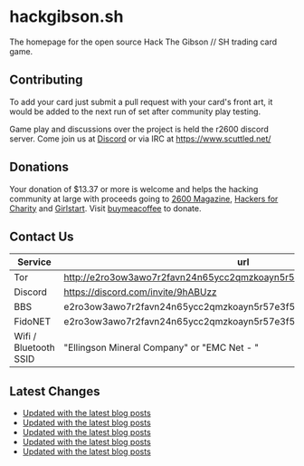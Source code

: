 # hackgibson.sh
The homepage for the open source Hack The Gibson // SH trading card game.


## Contributing

To add your card just submit a pull request with your card's front art, it would be added to the next run of set after community play testing.

Game play and discussions over the project is held the r2600 discord server. Come join us at [Discord](https://discord.com/invite/9hABUzz) or via IRC at https://www.scuttled.net/


## Donations

Your donation of $13.37 or more is welcome and helps the hacking community at large with proceeds going to [2600 Magazine](https://2600.com/), [Hackers for Charity](https://hackersforcharity.org) and [Girlstart](https://girlstart.org).  Visit [buymeacoffee](https://www.buymeacoffee.com/hackgibson.sh) to donate.


## Contact Us

Service | url
-|-
Tor | http://e2ro3ow3awo7r2favn24n65ycc2qmzkoayn5r57e3f56nvjwdcgg32ad.onion
Discord | https://discord.com/invite/9hABUzz
BBS | e2ro3ow3awo7r2favn24n65ycc2qmzkoayn5r57e3f56nvjwdcgg32ad.onion:23
FidoNET | e2ro3ow3awo7r2favn24n65ycc2qmzkoayn5r57e3f56nvjwdcgg32ad.onion:24554
Wifi / Bluetooth SSID | "Ellingson Mineral Company" or "EMC Net - <fidonet address>"

## Latest Changes
<!-- BLOG-POST-LIST:START -->
- [Updated with the latest blog posts](https://github.com/DFW2600/hackgibson.sh/commit/352c2df2916785f3b92942e0437c17e0a17dfcb3)
- [Updated with the latest blog posts](https://github.com/DFW2600/hackgibson.sh/commit/d2ed240786f7438d59fa26223f0dd11f3f3b70ac)
- [Updated with the latest blog posts](https://github.com/DFW2600/hackgibson.sh/commit/fea40b1b61740a1abb5aff58b691f2bce13f9e10)
- [Updated with the latest blog posts](https://github.com/DFW2600/hackgibson.sh/commit/4bb420770bc5492cd1304cac6ca4669981dc1a5f)
- [Updated with the latest blog posts](https://github.com/DFW2600/hackgibson.sh/commit/fdf579ee287d036fe18aeaf248fbd9afb317b637)
<!-- BLOG-POST-LIST:END -->
